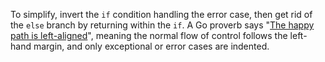To simplify, invert the `if` condition handling the error case, 
then get rid of the `else` branch by returning within the `if`.
A Go proverb says "[The happy path is left-aligned](https://medium.com/@matryer/line-of-sight-in-code-186dd7cdea88)",
meaning the normal flow of control follows the left-hand margin, 
and only exceptional or error cases are indented.

